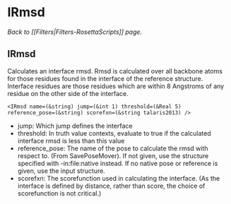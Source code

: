 # IRmsd
*Back to [[Filters|Filters-RosettaScripts]] page.*
## IRmsd

Calculates an interface rmsd. Rmsd is calculated over all backbone atoms for those residues found in the interface of the reference structure. Interface residues are those residues which are within 8 Angstroms of any residue on the other side of the interface.

```
<IRmsd name=(&string) jump=(&int 1) threshold=(&Real 5) reference_pose=(&string) scorefxn=(&string talaris2013) />
```

- jump: Which jump defines the interface
- threshold: In truth value contexts, evaluate to true if the calculated interface rmsd is less than this value
- reference_pose: The name of the pose to calculate the rmsd with respect to. (From SavePoseMover). If not given, use the structure specified with -in:file:native instead. If no native pose or reference is given, use the input structure.
- scorefxn: The scorefunction used in calculating the interface. (As the interface is defined by distance, rather than score, the choice of scorefunction is not critical.)

